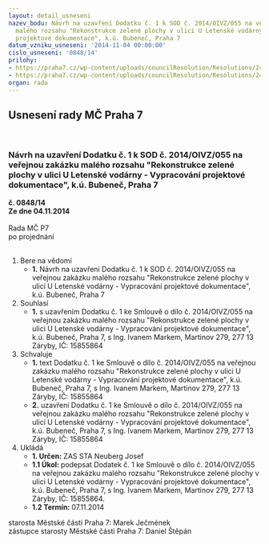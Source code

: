 ```yaml
---
layout: detail_usneseni
nazev_bodu: Návrh na uzavření Dodatku č. 1 k SOD č. 2014/OIVZ/055 na veřejnou zakázku
  malého rozsahu "Rekonstrukce zelené plochy v ulici U Letenské vodárny - Vypracování
  projektové dokumentace", k.ú. Bubeneč, Praha 7
datum_vzniku_usneseni: '2014-11-04 00:00:00'
cislo_usneseni: '0848/14'
prilohy:
- https://praha7.cz/wp-content/uploads/councilResolution/Resolutions/24533/50-14-1.dodatek_%c4%8d.1_op.doc
- https://praha7.cz/wp-content/uploads/councilResolution/Resolutions/24533/50-14-4._%c5%beivnostensk%c3%bd_list.pdf
organ: rada
---
```

<div id="ucUsn_pList" class="usn">
	<span><h2>Usnesení rady MČ Praha 7 </h2>
<br></span><div class="standBody">
<span><h3>Návrh na uzavření Dodatku č. 1 k SOD č. 2014/OIVZ/055 na veřejnou zakázku malého rozsahu "Rekonstrukce zelené plochy v ulici U Letenské vodárny - Vypracování projektové dokumentace", k.ú. Bubeneč, Praha 7</h3></span><div class="center">
		<strong>č. 0848/14</strong><br>
	</div>
<div class="center">
		<strong>Ze dne 04.11.2014</strong><br><br>
	</div>Rada MČ P7<br> po projednání<br><br><ol>
<li>Bere na vědomí<ul><li>
<strong>1.</strong> Návrh na uzavření Dodatku č. 1 k SOD č. 2014/OIVZ/055 na veřejnou zakázku malého rozsahu "Rekonstrukce zelené plochy v ulici U Letenské vodárny - Vypracování projektové dokumentace", k.ú. Bubeneč, Praha 7</li></ul>
</li>
<li>Souhlasí<ul><li>
<strong>1.</strong> s uzavřením Dodatku č. 1 ke Smlouvě o dílo č. 2014/OIVZ/055 na veřejnou zakázku  malého rozsahu "Rekonstrukce zelené plochy v ulici U Letenské vodárny - Vypracování projektové dokumentace", k.ú. Bubeneč, Praha 7,  s Ing. Ivanem Markem, Martinov 279, 277 13 Záryby, IČ: 15855864</li></ul>
</li>
<li>Schvaluje<ul>
<li>
<strong>1.</strong> text Dodatku č. 1 ke Smlouvě o dílo č. 2014/OIVZ/055 na veřejnou zakázku  malého rozsahu "Rekonstrukce zelené plochy v ulici U Letenské vodárny - Vypracování projektové dokumentace", k.ú. Bubeneč,  Praha 7, s Ing. Ivanem Markem, Martinov 279, 277 13 Záryby, IČ: 15855864</li>
<li>
<strong>2.</strong> uzavření Dodatku č. 1 ke Smlouvě o dílo č. 2014/OIVZ/055 na veřejnou zakázku  malého rozsahu "Rekonstrukce zelené plochy v ulici U Letenské vodárny - Vypracování projektové dokumentace", k.ú. Bubeneč, Praha 7, s Ing. Ivanem Markem, Martinov 279, 277 13 Záryby, IČ: 15855864 </li>
</ul>
</li>
<li>Ukládá<ul>
<li>
<strong>1. Určen: </strong>ZAS STA Neuberg Josef</li>
<li>
<strong>1.1 Úkol: </strong>podepsat Dodatek č. 1 ke Smlouvě o dílo č. 2014/OIVZ/055 na veřejnou zakázku  malého rozsahu "Rekonstrukce zelené plochy v ulici U Letenské vodárny - Vypracování projektové dokumentace", k.ú. Bubeneč, Praha 7, s Ing. Ivanem Markem, Martinov 279, 277 13 Záryby, IČ: 15855864.</li>
<li>
<strong>1.2 Termín: </strong>07.11.2014</li>
</ul>
</li>
</ol>starosta Městské části Praha 7: Marek Ječmének<br>zástupce starosty Městské části Praha 7: Daniel Štěpán 
</div>
</div>
